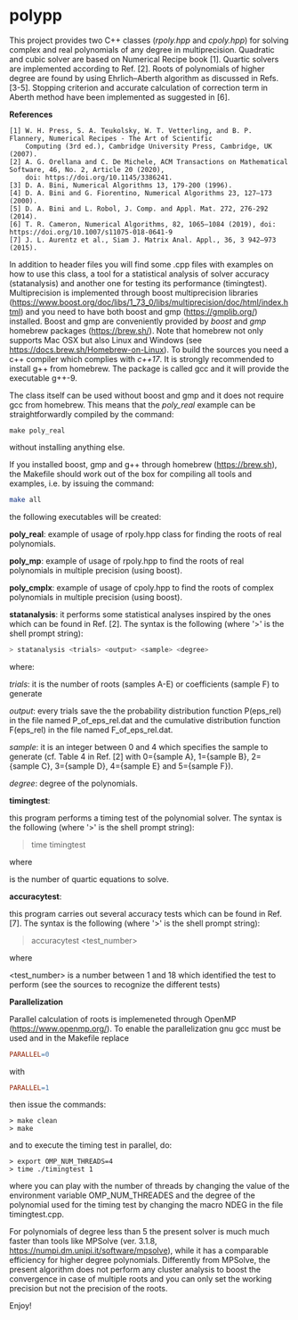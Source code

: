 **polypp**
===========

This project provides two C++ classes (*rpoly.hpp* and *cpoly.hpp*) for solving complex and real polynomials of any degree in multiprecision. Quadratic and cubic solver are based on Numerical Recipe book [1].
Quartic solvers are implemented according to Ref. [2].
Roots of polynomials of higher degree are found by using Ehrlich–Aberth algorithm as discussed in Refs. [3-5].
Stopping criterion and accurate calculation of correction term in Aberth method 
have been implemented as suggested in [6].

**References**

```bibliography
[1] W. H. Press, S. A. Teukolsky, W. T. Vetterling, and B. P. Flannery, Numerical Recipes - The Art of Scientific
    Computing (3rd ed.), Cambridge University Press, Cambridge, UK (2007).
[2] A. G. Orellana and C. De Michele, ACM Transactions on Mathematical Software, 46, No. 2, Article 20 (2020),
    doi: https://doi.org/10.1145/3386241.
[3] D. A. Bini, Numerical Algorithms 13, 179-200 (1996).
[4] D. A. Bini and G. Fiorentino, Numerical Algorithms 23, 127–173 (2000).
[5] D. A. Bini and L. Robol, J. Comp. and Appl. Mat. 272, 276-292 (2014).
[6] T. R. Cameron, Numerical Algorithms, 82, 1065–1084 (2019), doi: https://doi.org/10.1007/s11075-018-0641-9
[7] J. L. Aurentz et al., Siam J. Matrix Anal. Appl., 36, 3 942–973 (2015).
```

In addition to header files you will find some .cpp files with examples on how to use this class, a tool for a statistical analysis of solver accuracy (statanalysis) and another one for testing its performance (timingtest).
Multiprecision is implemented through boost multiprecision libraries (https://www.boost.org/doc/libs/1_73_0/libs/multiprecision/doc/html/index.html) and you need to have both boost and gmp (https://gmplib.org/) installed.
Boost and gmp are conveniently provided by *boost* and *gmp* homebrew packages (https://brew.sh/). 
Note that homebrew not only supports Mac OSX but also Linux and Windows (see https://docs.brew.sh/Homebrew-on-Linux).
To build the sources you need a c++ compiler which complies with *c++17*. It is strongly recommended to install g++ from homebrew. The package is called gcc and it will provide the executable g++-9.

The class itself can be used without boost and gmp and it does not require gcc from homebrew. 
This means that the *poly_real* example can be straightforwardly compiled by the command:
```shell
make poly_real
```
without installing anything else.

If you installed boost, gmp and g++ through homebrew (https://brew.sh), the Makefile should work out of the box for compiling all tools
and examples, i.e. by issuing the command:

```bash
make all
```
the following executables will be created: 

**poly_real**: example of usage of rpoly.hpp class for finding the roots of real polynomials.

**poly_mp**:  example of usage of rpoly.hpp to find the roots of real polynomials in multiple precision (using boost).

**poly_cmplx**: example of usage of cpoly.hpp to find the roots of complex polynomials in  multiple precision (using boost).

**statanalysis**: it performs some statistical analyses inspired by the ones which can be found in Ref. [2]. 
The syntax is the following (where '>' is the shell prompt string):

```bash
> statanalysis <trials> <output> <sample> <degree>
```

where:

*trials*: it is the number of roots (samples A-E) or coefficients (sample F) to generate

*output*: every <output> trials save the the probability distribution function P(eps_rel) 
	in the file named P_of_eps_rel.dat and the cumulative distribution function F(eps_rel) 
	in the file named F_of_eps_rel.dat. 

*sample*: it is an integer between 0 and 4 which specifies the sample to generate 
	(cf. Table 4 in Ref. [2] with 0={sample A}, 1={sample B}, 2={sample C}, 3={sample D}, 4={sample E} and
	5={sample F}).

*degree*: degree of the polynomials.

**timingtest**:

this program performs a timing test of the polynomial solver. The syntax is the following (where '>' is the shell prompt string):

> time timingtest <trials>

where

<trials> is the number of quartic equations to solve. 
	
**accuracytest**: 

this program carries out several accuracy tests which can be found in Ref. [7]. The syntax is the following (where '>' is the shell prompt string):

> accuracytest <test_number>

where

<test_number> is a number between 1 and 18 which identified the test to perform (see the sources to recognize the different tests)

**Parallelization**

Parallel calculation of roots is implemeneted through OpenMP (https://www.openmp.org/). 
To enable the parallelization gnu gcc must be used and in the Makefile replace
```makefile
PARALLEL=0
```
with 
```makefile
PARALLEL=1
```
then issue the commands: 
```shell
> make clean
> make
```
and to execute the timing test in parallel, do:
```shell
> export OMP_NUM_THREADS=4
> time ./timingtest 1
```
where you can play with the number of threads by changing the value of the environment variable OMP_NUM_THREADES 
and the degree of the polynomial used for the timing test by changing the macro NDEG in the file timingtest.cpp. 

For polynomials of degree less than 5 the present solver is much much faster than tools like MPSolve (ver. 3.1.8, https://numpi.dm.unipi.it/software/mpsolve), while it has a comparable efficiency for higher degree polynomials.
Differently from MPSolve, the present algorithm does not perform any cluster analysis to boost the convergence 
in case of multiple roots and you can only set the working precision but not the precision of the roots.

Enjoy!
